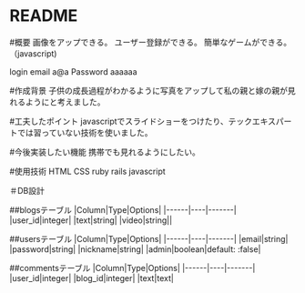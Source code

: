 # README


#概要
画像をアップできる。
ユーザー登録ができる。
簡単なゲームができる。（javascript)

login
email a@a
Password aaaaaa


#作成背景
子供の成長過程がわかるように写真をアップして私の親と嫁の親が見れるようにと考えました。

#工夫したポイント
javascriptでスライドショーをつけたり、テックエキスパートでは習っていない技術を使いました。

#今後実装したい機能
携帯でも見れるようにしたい。

#使用技術
HTML CSS ruby rails javascript

＃DB設計

##blogsテーブル
|Column|Type|Options|
|------|----|-------|
|user_id|integer|
|text|string|
|video|string||

##usersテーブル
|Column|Type|Options|
|------|----|-------|
|email|string|
|password|string|
|nickname|string|
|admin|boolean|default: :false|

##commentsテーブル
|Column|Type|Options|
|------|----|-------|
|user_id|integer|
|blog_id|integer|
|text|text|




